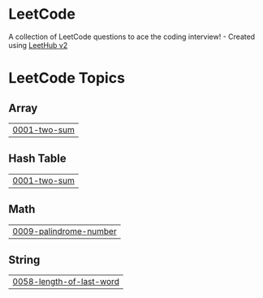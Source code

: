 # LeetCode
A collection of LeetCode questions to ace the coding interview! - Created using [LeetHub v2](https://github.com/arunbhardwaj/LeetHub-2.0)

<!---LeetCode Topics Start-->
# LeetCode Topics
## Array
|  |
| ------- |
| [0001-two-sum](https://github.com/juniniv3/LeetCode/tree/master/0001-two-sum) |
## Hash Table
|  |
| ------- |
| [0001-two-sum](https://github.com/juniniv3/LeetCode/tree/master/0001-two-sum) |
## Math
|  |
| ------- |
| [0009-palindrome-number](https://github.com/juniniv3/LeetCode/tree/master/0009-palindrome-number) |
## String
|  |
| ------- |
| [0058-length-of-last-word](https://github.com/juniniv3/LeetCode/tree/master/0058-length-of-last-word) |
<!---LeetCode Topics End-->